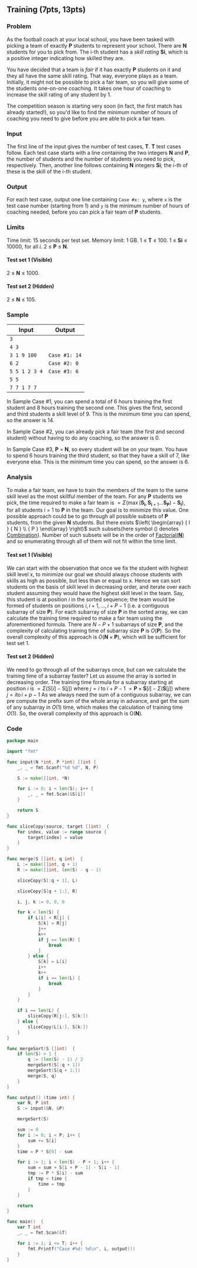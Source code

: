 ## Training (7pts, 13pts)

### Problem

As the football coach at your local school, you have been tasked with picking a team of exactly **P** students to represent your school. There are **N** students for you to pick from. The i-th student has a *skill rating* **Si**, which is a positive integer indicating how skilled they are.

You have decided that a team is *fair* if it has exactly **P** students on it and they all have the same skill rating. That way, everyone plays as a team. Initially, it might not be possible to pick a fair team, so you will give some of the students one-on-one coaching. It takes one hour of coaching to increase the skill rating of any student by 1.

The competition season is starting very soon (in fact, the first match has already started!), so you'd like to find the minimum number of hours of coaching you need to give before you are able to pick a fair team.

### Input

The first line of the input gives the number of test cases, **T**. **T** test cases follow. Each test case starts with a line containing the two integers **N** and **P**, the number of students and the number of students you need to pick, respectively. Then, another line follows containing **N** integers **Si**; the i-th of these is the skill of the i-th student.

### Output

For each test case, output one line containing `Case #x: y`, where `x` is the test case number (starting from 1) and `y` is the minimum number of hours of coaching needed, before you can pick a fair team of **P** students.

### Limits

Time limit: 15 seconds per test set.
Memory limit: 1 GB.
1 ≤ **T** ≤ 100.
1 ≤ **Si** ≤ 10000, for all $i$.
2 ≤ **P** ≤ **N**.

#### Test set 1 (Visible)

2 ≤ **N** ≤ 1000.

#### Test set 2 (Hidden)

2 ≤ **N** ≤ 105.

### Sample

| Input         | Output        |
| ------------- | ------------- |
| `3`           |               |
| `4 3`         |               |
| `3 1 9 100`   | `Case #1: 14` |
| `6 2`         | `Case #2: 0`  |
| `5 5 1 2 3 4` | `Case #3: 6`  |
| `5 5`         |               |
| `7 7 1 7 7`   |               |

In Sample Case #1, you can spend a total of 6 hours training the first student and 8 hours training the second one. This gives the first, second and third students a skill level of 9. This is the minimum time you can spend, so the answer is 14.

In Sample Case #2, you can already pick a fair team (the first and second student) without having to do any coaching, so the answer is 0.

In Sample Case #3, **P** = **N**, so every student will be on your team. You have to spend 6 hours training the third student, so that they have a skill of 7, like everyone else. This is the minimum time you can spend, so the answer is 6.



### Analysis

To make a fair team, we have to train the members of the team to the same skill level as the most skillful member of the team. 
For any **P** students we pick, the time required to make a fair team is $= \Sigma \left( \max \left( \mathbf { S } _ { \mathbf { i } } , \mathbf { S } _ { \mathbf { i } + 1 } \ldots \mathbf { S } _ { \mathbf { P } } \right) - \mathbf { S } _ { \mathbf { i } } \right)$, for all students i = 1 to **P** in the team. Our goal is to minimize this value.
One possible approach could be to go through all possible subsets of **P** students, from the given **N** students. But there exists $\left( \begin{array} { l } { N } \\ { P } \end{array} \right)$ such subsets(here symbol () denotes [Combination](https://en.wikipedia.org/wiki/Combination/)). Number of such subsets will be in the order of [Factorial(**N**)](https://en.wikipedia.org/wiki/Factorial) and so enumerating through all of them will not fit within the time limit.

#### Test set 1 (Visible)

We can start with the observation that once we fix the student with highest skill level x, to minimize our goal we should always choose students with skills as high as possible, but less than or equal to x. Hence we can sort students on the basis of skill level in decreasing order, and iterate over each student assuming they would have the highest skill level in the team. Say, this student is at position $i$ in the sorted sequence; the team would be formed of students on positions $i , i + 1 , \ldots , i + P - 1$ (i.e. a contiguous subarray of size **P**).
For each subarray of size **P** in the sorted array, we can calculate the training time required to make a fair team using the aforementioned formula. There are $N - P + 1$ subarrays of size **P**, and the complexity of calculating training time of subarray size **P** is $O ( \mathbf { P } )$. So the overall complexity of this approach is $O ( \mathbf { N } \times \mathbf { P } )$, which will be sufficient for test set 1.

#### Test set 2 (Hidden)

We need to go through all of the subarrays once, but can we calculate the training time of a subarray faster? 
Let us assume the array is sorted in decreasing order. The training time formula for a subarray starting at position $i$ is 
$= \Sigma ( \mathrm { S } [ i ] - \mathrm { S } [ j ] )$ where $j = i$ to $i + P - 1$
$= \mathbf { P } \times \mathbf { S } [ i ] - \Sigma ( \mathbf { S } [ j ] )$ where $j = i \operatorname { to } i + p - 1$
As we always need the sum of a contiguous subarray, we can pre compute the prefix sum of the whole array in advance, and get the sum of any subarray in $O ( 1 )$ time, which makes the calculation of training time $O ( 1 )$.
So, the overall complexity of this approach is $\mathrm { O } ( \mathbf { N } )$.



### Code

```go
package main

import "fmt"

func input(N *int, P *int) []int {
	_, _ = fmt.Scanf("%d %d", N, P)

	S := make([]int, *N)

	for i := 0; i < len(S); i++ {
		_, _ = fmt.Scan(&S[i])
	}

	return S
}

func sliceCopy(source, target []int)  {
	for index, value := range source {
		target[index] = value
	}
}

func merge(S []int, q int)  {
	L := make([]int, q + 1)
	R := make([]int, len(S) - q - 1)

	sliceCopy(S[:q + 1], L)

	sliceCopy(S[q + 1:], R)

	i, j, k := 0, 0, 0

	for k < len(S) {
		if L[i] < R[j] {
			S[k] = R[j]
			j++
			k++
			if j == len(R) {
				break
			}
		} else {
			S[k] = L[i]
			i++
			k++
			if i == len(L) {
				break
			}
		}
	}

	if i == len(L) {
		sliceCopy(R[j:], S[k:])
	} else {
		sliceCopy(L[i:], S[k:])
	}
}

func mergeSort(S []int)  {
	if len(S) > 1 {
		q := (len(S) - 1) / 2
		mergeSort(S[:q + 1])
		mergeSort(S[q + 1:])
		merge(S, q)
	}
}

func output() (time int) {
	var N, P int
	S := input(&N, &P)

	mergeSort(S)

	sum := 0
	for i := 0; i < P; i++ {
		sum += S[i]
	}
	time = P * S[0] - sum

	for i := 1; i < len(S) - P + 1; i++ {
		sum = sum + S[i + P - 1] - S[i - 1]
		tmp := P * S[i] - sum
		if tmp < time {
			time = tmp
		}
	}

	return
}

func main()  {
	var T int
	_, _ = fmt.Scan(&T)

	for i := 1; i <= T; i++ {
		fmt.Printf("Case #%d: %d\n", i, output())
	}
}

```

